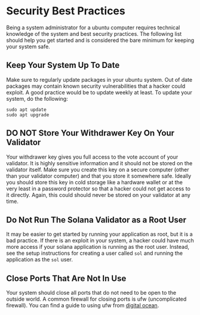 # Security Best Practices

Being a system administrator for a ubuntu computer requires technical knowledge of the system and best security practices.  The following list should help you get started and is considered the bare minimum for keeping your system safe.

## Keep Your System Up To Date

Make sure to regularly update packages in your ubuntu system.  Out of date packages may contain known security vulnerabilities that a hacker could exploit.  A good practice would be to update weekly at least. To update your system, do the following:

```
sudo apt update
sudo apt upgrade
```

## DO NOT Store Your Withdrawer Key On Your Validator

Your withdrawer key gives you full access to the vote account of your validator.  It is highly sensitive information and it should not be stored on the validator itself.  Make sure you create this key on a secure computer (other than your validator computer) and that you store it somewhere safe. Ideally you should store this key in cold storage like a hardware wallet or at the very least in a password protector so that a hacker could not get access to it directly.  Again, this could should never be stored on your validator at any time.

## Do Not Run The Solana Validator as a Root User

It may be easier to get started by running your application as root, but it is a bad practice. If there is an exploit in your system, a hacker could have much more access if your solana application is running as the root user. Instead, see the setup instructions for creating a user called `sol` and running the application as the `sol` user.

## Close Ports That Are Not In Use

Your system should close all ports that do not need to be open to the outside world. A common firewall for closing ports is ufw (uncomplicated firewall).  You can find a guide to using ufw from [digital ocean](https://www.digitalocean.com/community/tutorials/ufw-essentials-common-firewall-rules-and-commands).

